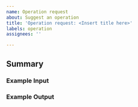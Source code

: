 ```yaml
---
name: Operation request
about: Suggest an operation
title: 'Operation request: <Insert title here>'
labels: operation
assignees: ''

---
```


<!-- Prefix the title above with 'Operation request:' -->

## Summary

### Example Input

### Example Output
